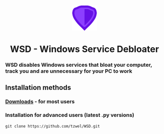 <p align="center"> <img src="/images/logo.png" width="auto" height="80px" alt="WSD logo" /> </p>

<h1 align="center"> WSD - Windows Service Debloater </h1>

### WSD disables Windows services that bloat your computer, track you and are unnecessary for your PC to work

## Installation methods
### [Downloads](https://github.com/tzwel/WSD/releases) - for most users

### Installation for advanced users (latest .py versions)
```shell
git clone https://github.com/tzwel/WSD.git
```
